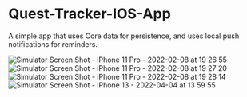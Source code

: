# Quest-Tracker-IOS-App

A simple app that uses Core data for persistence, and uses local push notifications for reminders.

![Simulator Screen Shot - iPhone 11 Pro - 2022-02-08 at 19 26 55](https://user-images.githubusercontent.com/89398401/161477048-ead9bb7e-0591-41d9-ad42-db7dc0ba536a.png)
![Simulator Screen Shot - iPhone 11 Pro - 2022-02-08 at 19 27 20](https://user-images.githubusercontent.com/89398401/161477066-a4f42f3d-bb9e-4594-82e6-1342e88a0726.png)
![Simulator Screen Shot - iPhone 11 Pro - 2022-02-08 at 19 28 14](https://user-images.githubusercontent.com/89398401/161477071-24437d67-29c0-412a-88d7-0cbb7583fe54.png)
![Simulator Screen Shot - iPhone 13 - 2022-04-04 at 13 59 55](https://user-images.githubusercontent.com/89398401/161477076-006eb1a7-6b80-42d5-8ae2-b94a389b1054.png)
